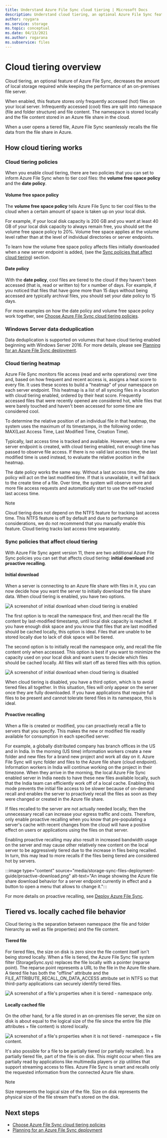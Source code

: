 ```yaml
---
title: Understand Azure File Sync cloud tiering | Microsoft Docs
description: Understand cloud tiering, an optional Azure File Sync feature. Frequently accessed files are cached locally on the server; others are tiered to Azure Files.
author: roygara
ms.service: storage
ms.topic: conceptual
ms.date: 04/13/2021
ms.author: rogarana
ms.subservice: files
---
```


# Cloud tiering overview
Cloud tiering, an optional feature of Azure File Sync, decreases the amount of local storage required while keeping the performance of an on-premises file server.

When enabled, this feature stores only frequently accessed (hot) files on your local server. Infrequently accessed (cool) files are split into namespace (file and folder structure) and file content. The namespace is stored locally and the file content stored in an Azure file share in the cloud. 

When a user opens a tiered file, Azure File Sync seamlessly recalls the file data from the file share in Azure.

## How cloud tiering works

### Cloud tiering policies
When you enable cloud tiering, there are two policies that you can set to inform Azure File Sync when to tier cool files: the **volume free space policy** and the **date policy**. 

#### Volume free space policy
The **volume free space policy** tells Azure File Sync to tier cool files to the cloud when a certain amount of space is taken up on your local disk. 

For example, if your local disk capacity is 200 GB and you want at least 40 GB of your local disk capacity to always remain free, you should set the volume free space policy to 20%. Volume free space applies at the volume level rather than at the level of individual directories or server endpoints. 

To learn how the volume free space policy affects files initially downloaded when a new server endpoint is added, (see the [Sync policies that affect cloud tiering](#sync-policies-that-affect-cloud-tiering)) section.

#### Date policy
With the **date policy**, cool files are tiered to the cloud if they haven't been accessed (that is, read or written to) for x number of days. For example, if you noticed that files that have gone more than 15 days without being accessed are typically archival files, you should set your date policy to 15 days. 

For more examples on how the date policy and volume free space policy work together, see [Choose Azure File Sync cloud tiering policies](file-sync-choose-cloud-tiering-policies.md).

### Windows Server data deduplication
Data deduplication is supported on volumes that have cloud tiering enabled beginning with Windows Server 2016. For more details, please see [Planning for an Azure File Sync deployment](file-sync-planning.md#data-deduplication).

### Cloud tiering heatmap
Azure File Sync monitors file access (read and write operations) over time and, based on how frequent and recent access is, assigns a heat score to every file. It uses these scores to build a "heatmap" of your namespace on each server endpoint. This heatmap is a list of all syncing files in a location with cloud tiering enabled, ordered by their heat score. Frequently accessed files that were recently opened are considered hot, while files that were barely touched and haven't been accessed for some time are considered cool. 

To determine the relative position of an individual file in that heatmap, the system uses the maximum of its timestamps, in the following order: MAX(Last Access Time, Last Modified Time, Creation Time). 

Typically, last access time is tracked and available. However, when a new server endpoint is created, with cloud tiering enabled, not enough time has passed to observe file access. If there is no valid last access time, the last modified time is used instead, to evaluate the relative position in the heatmap.  

The date policy works the same way. Without a last access time, the date policy will act on the last modified time. If that is unavailable, it will fall back to the create time of a file. Over time, the system will observe more and more file access requests and automatically start to use the self-tracked last access time.

> [!Note]
> Cloud tiering does not depend on the NTFS feature for tracking last access time. This NTFS feature is off by default and due to performance considerations, we do not recommend that you manually enable this feature. Cloud tiering tracks last access time separately.

### Sync policies that affect cloud tiering

With Azure File Sync agent version 11, there are two additional Azure File Sync policies you can set that affects cloud tiering: **initial download** and **proactive recalling**.

#### Initial download

When a server is connecting to an Azure file share with files in it, you can now decide how you want the server to initially download the file share data. When cloud tiering is enabled, you have two options. 

![A screenshot of initial download when cloud tiering is enabled](media/storage-sync-cloud-tiering-overview/cloud-tiering-overview-3.png)  

The first option is to recall the namespace first, and then recall the file content by last-modified timestamp, until local disk capacity is reached. If you have enough disk space and you know that files that are last modified should be cached locally, this option is ideal. Files that are unable to be stored locally due to lack of disk space will be tiered.        

The second option is to initially recall the namespace only, and recall the file content only when accessed. This option is best if you want to minimize the capacity used on your local disk and want users to decide which files should be cached locally. All files will start off as tiered files with this option.

![A screenshot of initial download when cloud tiering is disabled](media/storage-sync-cloud-tiering-overview/cloud-tiering-overview-4.png)

When cloud tiering is disabled, you have a third option, which is to avoid tiered files all together. In this situation, files will only appear on the server once they are fully downloaded. If you have applications that require full files to be present and cannot tolerate tiered files in its namespace, this is ideal.      

#### Proactive recalling

When a file is created or modified, you can proactively recall a file to servers that you specify. This makes the new or modified file readily available for consumption in each specified server. 

For example, a globally distributed company has branch offices in the US and in India. In the morning (US time) information workers create a new folder and new files for a brand new project and work all day on it. Azure File Sync will sync folder and files to the Azure file share (cloud endpoint). Information workers in India will continue working on the project in their timezone. When they arrive in the morning, the local Azure File Sync enabled server in India needs to have these new files available locally, such that the India team can efficiently work off of a local cache. Enabling this mode prevents the initial file access to be slower because of on-demand recall and enables the server to proactively recall the files as soon as they were changed or created in the Azure file share.

If files recalled to the server are not actually needed locally, then the unnecessary recall can increase your egress traffic and costs. Therefore, only enable proactive recalling when you know that pre-populating a server's cache with recent changes from the cloud will have a positive effect on users or applications using the files on that server. 

Enabling proactive recalling may also result in increased bandwidth usage on the server and may cause other relatively new content on the local server to be aggressively tiered due to the increase in files being recalled. In turn, this may lead to more recalls if the files being tiered are considered hot by servers. 

:::image type="content" source="media/storage-sync-files-deployment-guide/proactive-download.png" alt-text="An image showing the Azure file share download behavior for a server endpoint currently in effect and a button to open a menu that allows to change it.":::

For more details on proactive recalling, see [Deploy Azure File Sync](file-sync-deployment-guide.md#proactively-recall-new-and-changed-files-from-an-azure-file-share).

## Tiered vs. locally cached file behavior

Cloud tiering is the separation between namespace (the file and folder hierarchy as well as file properties) and the file content. 

#### Tiered file

For tiered files, the size on disk is zero since the file content itself isn't being stored locally. When a file is tiered, the Azure File Sync file system filter (StorageSync.sys) replaces the file locally with a pointer (reparse point). The reparse point represents a URL to the file in the Azure file share. A tiered file has both the "offline" attribute and the FILE_ATTRIBUTE_RECALL_ON_DATA_ACCESS attribute set in NTFS so that third-party applications can securely identify tiered files.   

![A screenshot of a file's properties when it is tiered - namespace only.](media/storage-sync-cloud-tiering-overview/cloud-tiering-overview-2.png)    

#### Locally cached file

On the other hand, for a file stored in an on-premises file server, the size on disk is about equal to the logical size of the file since the entire file (file attributes + file content) is stored locally.     

![A screenshot of a file's properties when it is not tiered - namespace + file content.](media/storage-sync-cloud-tiering-overview/cloud-tiering-overview-1.png) 

It's also possible for a file to be partially tiered (or partially recalled). In a partially tiered file, part of the file is on disk. This might occur when files are partially read by applications like multimedia players or zip utilities that support streaming access to files. Azure File Sync is smart and recalls only the requested information from the connected Azure file share.

> [!NOTE]
> Size represents the logical size of the file. Size on disk represents the physical size of the file stream that's stored on the disk.

## Next steps

* [Choose Azure File Sync cloud tiering policies](file-sync-choose-cloud-tiering-policies.md)
* [Planning for an Azure File Sync deployment](file-sync-planning.md)